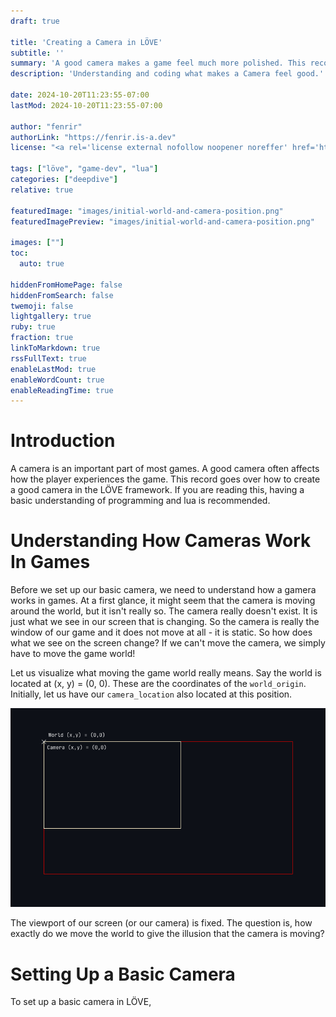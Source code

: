 ```yaml
---
draft: true

title: 'Creating a Camera in LÖVE'
subtitle: ''
summary: 'A good camera makes a game feel much more polished. This record explores how to make one for 2d games.'
description: 'Understanding and coding what makes a Camera feel good.'

date: 2024-10-20T11:23:55-07:00
lastMod: 2024-10-20T11:23:55-07:00

author: "fenrir"
authorLink: "https://fenrir.is-a.dev"
license: "<a rel='license external nofollow noopener noreffer' href='https://opensource.org/licenses/GPL-3.0' target='_blank'>GPL-3.0</a>"

tags: ["löve", "game-dev", "lua"]
categories: ["deepdive"]
relative: true

featuredImage: "images/initial-world-and-camera-position.png"
featuredImagePreview: "images/initial-world-and-camera-position.png"

images: [""]
toc:
  auto: true

hiddenFromHomePage: false
hiddenFromSearch: false
twemoji: false
lightgallery: true
ruby: true
fraction: true
linkToMarkdown: true
rssFullText: true
enableLastMod: true
enableWordCount: true
enableReadingTime: true
---
```


# Introduction

A camera is an important part of most games. A good camera often affects how the 
player experiences the game. This record goes over how to create a good camera 
in the LÖVE framework. If you are reading this, having a basic understanding of
programming and lua is recommended.

# Understanding How Cameras Work In Games

Before we set up our basic camera, we need to understand how a gamera works in
games. At a first glance, it might seem that the camera is moving around the
world, but it isn't really so. The camera really doesn't exist. It is just what 
we see in our screen that is changing. So the camera is really the window of our
game and it does not move at all - it is static. So how does what we see on the
screen change? If we can't move the camera, we simply have to move the game world!

Let us visualize what moving the game world really means. Say the world is
located at (x, y) = (0, 0). These are the coordinates of the `world_origin`.
Initially, let us have our `camera_location` also located at this position.

![Initial World and Camera positions](./images/initial-world-and-camera-position.png "Initial World and Camera Positions")

The viewport of our screen (or our camera) is fixed. The question is, how exactly
do we move the world to give the illusion that the camera is moving?


# Setting Up a Basic Camera

To set up a basic camera in LÖVE,
